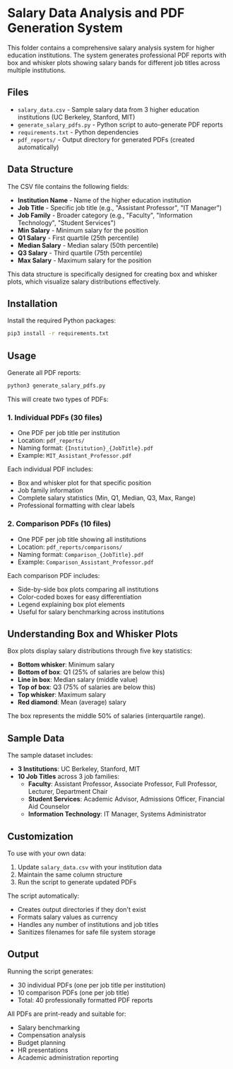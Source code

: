 # Salary Data Analysis and PDF Generation System

This folder contains a comprehensive salary analysis system for higher education institutions. The system generates professional PDF reports with box and whisker plots showing salary bands for different job titles across multiple institutions.

## Files

- `salary_data.csv` - Sample salary data from 3 higher education institutions (UC Berkeley, Stanford, MIT)
- `generate_salary_pdfs.py` - Python script to auto-generate PDF reports
- `requirements.txt` - Python dependencies
- `pdf_reports/` - Output directory for generated PDFs (created automatically)

## Data Structure

The CSV file contains the following fields:

- **Institution Name** - Name of the higher education institution
- **Job Title** - Specific job title (e.g., "Assistant Professor", "IT Manager")
- **Job Family** - Broader category (e.g., "Faculty", "Information Technology", "Student Services")
- **Min Salary** - Minimum salary for the position
- **Q1 Salary** - First quartile (25th percentile)
- **Median Salary** - Median salary (50th percentile)
- **Q3 Salary** - Third quartile (75th percentile)
- **Max Salary** - Maximum salary for the position

This data structure is specifically designed for creating box and whisker plots, which visualize salary distributions effectively.

## Installation

Install the required Python packages:

```bash
pip3 install -r requirements.txt
```

## Usage

Generate all PDF reports:

```bash
python3 generate_salary_pdfs.py
```

This will create two types of PDFs:

### 1. Individual PDFs (30 files)
- One PDF per job title per institution
- Location: `pdf_reports/`
- Naming format: `{Institution}_{JobTitle}.pdf`
- Example: `MIT_Assistant_Professor.pdf`

Each individual PDF includes:
- Box and whisker plot for that specific position
- Job family information
- Complete salary statistics (Min, Q1, Median, Q3, Max, Range)
- Professional formatting with clear labels

### 2. Comparison PDFs (10 files)
- One PDF per job title showing all institutions
- Location: `pdf_reports/comparisons/`
- Naming format: `Comparison_{JobTitle}.pdf`
- Example: `Comparison_Assistant_Professor.pdf`

Each comparison PDF includes:
- Side-by-side box plots comparing all institutions
- Color-coded boxes for easy differentiation
- Legend explaining box plot elements
- Useful for salary benchmarking across institutions

## Understanding Box and Whisker Plots

Box plots display salary distributions through five key statistics:

- **Bottom whisker**: Minimum salary
- **Bottom of box**: Q1 (25% of salaries are below this)
- **Line in box**: Median salary (middle value)
- **Top of box**: Q3 (75% of salaries are below this)
- **Top whisker**: Maximum salary
- **Red diamond**: Mean (average) salary

The box represents the middle 50% of salaries (interquartile range).

## Sample Data

The sample dataset includes:
- **3 Institutions**: UC Berkeley, Stanford, MIT
- **10 Job Titles** across 3 job families:
  - **Faculty**: Assistant Professor, Associate Professor, Full Professor, Lecturer, Department Chair
  - **Student Services**: Academic Advisor, Admissions Officer, Financial Aid Counselor
  - **Information Technology**: IT Manager, Systems Administrator

## Customization

To use with your own data:

1. Update `salary_data.csv` with your institution data
2. Maintain the same column structure
3. Run the script to generate updated PDFs

The script automatically:
- Creates output directories if they don't exist
- Formats salary values as currency
- Handles any number of institutions and job titles
- Sanitizes filenames for safe file system storage

## Output

Running the script generates:
- 30 individual PDFs (one per job title per institution)
- 10 comparison PDFs (one per job title)
- Total: 40 professionally formatted PDF reports

All PDFs are print-ready and suitable for:
- Salary benchmarking
- Compensation analysis
- Budget planning
- HR presentations
- Academic administration reporting

